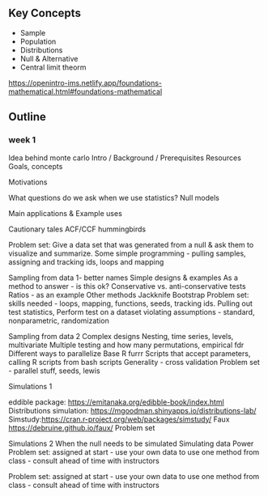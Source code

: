 ## Key Concepts

- Sample
- Population
- Distributions
- Null & Alternative
- Central limit theorm


https://openintro-ims.netlify.app/foundations-mathematical.html#foundations-mathematical

## Outline
### week 1
Idea behind monte carlo
Intro / Background / Prerequisites
Resources
Goals, concepts

Motivations

What questions do we ask when we use statistics?
Null models

Main applications & Example uses

Cautionary tales
ACF/CCF hummingbirds


Problem set:
Give a data set that was generated from a null & ask them to visualize and summarize.
Some simple programming - pulling samples, assigning and tracking ids, loops and mapping


Sampling from data 1- better names
Simple designs & examples
As a method to answer - is this ok?
Conservative vs. anti-conservative tests
Ratios - as an example
Other methods
Jackknife
Bootstrap
Problem set: skills needed - loops, mapping, functions, seeds, tracking ids. Pulling out test statistics, Perform test on a dataset violating assumptions - standard, nonparametric, randomization
	
Sampling from data 2
Complex designs
Nesting, time series, levels, multivariate
Multiple testing and how many permutations, empirical fdr
Different ways to parallelize
Base R
furrr
Scripts that accept parameters, calling R scripts from bash scripts
Generality - cross validation
Problem set - parallel stuff, seeds, lewis


Simulations 1


eddible package: https://emitanaka.org/edibble-book/index.html
Distributions simulation: https://mgoodman.shinyapps.io/distributions-lab/
Simstudy:https://cran.r-project.org/web/packages/simstudy/ 
Faux https://debruine.github.io/faux/ 
Problem set

Simulations 2
When the null needs to be simulated
Simulating data
Power
Problem set: assigned at start - use your own data to use one method from class - consult ahead of time with instructors

Problem set: assigned at start - use your own data to use one method from class - consult ahead of time with instructors
